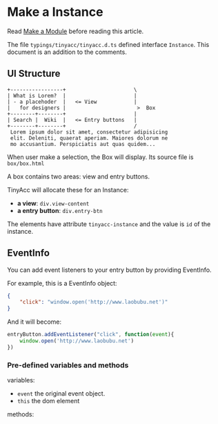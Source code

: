 # Make a Instance

Read [Make a Module] before reading this article.

The file `typings/tinyacc/tinyacc.d.ts` defined interface `Instance`. This document is an addition to the comments.

[Make a Module]: make-a-module.md

## UI Structure

```
+-----------------+                      \
| What is Lorem?  |                      |
| - a placehoder  |   <= View            |
|   for designers |                       >  Box
+--------+--------+                      |
| Search |  Wiki  |   <= Entry buttons   |
+--------+--------+                      /
 Lorem ipsum dolor sit amet, consectetur adipisicing 
 elit. Deleniti, quaerat aperiam. Maiores dolorum ne
 mo accusantium. Perspiciatis aut quas quidem...
```

When user make a selection, the Box will display. Its source file is `box/box.html`

A box contains two areas: view and entry buttons.

TinyAcc will allocate these for an Instance:

 - **a view**: `div.view-content`
 - **a entry button**: `div.entry-btn`

The elements have attribute `tinyacc-instance` and the value is `id` of the instance.

## EventInfo

You can add event listeners to your entry button by providing EventInfo.

For example, this is a EventInfo object:

```json
{
	"click": "window.open('http://www.laobubu.net')"
}
```

And it will become:

```javascript
entryButton.addEventListener("click", function(event){
	window.open('http://www.laobubu.net')
})
```

### Pre-defined variables and methods

variables:

 - `event` the original event object.
 - `this` the dom element

methods:
